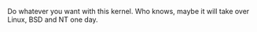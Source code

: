 Do whatever you want with this kernel.
Who knows, maybe it will take over Linux, BSD and NT one day.
